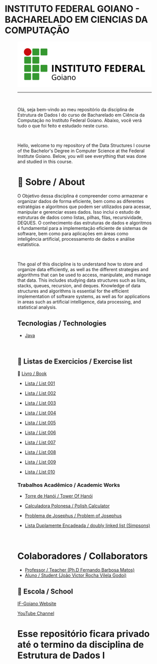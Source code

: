 # INSTITUTO FEDERAL GOIANO - BACHARELADO EM CIENCIAS DA COMPUTAÇÃO
<figure>

  <img src="logo IF-Goiano.png" alt="IF-Goiano logo">

---

<br>
  
Olá, seja bem-vindo ao meu repositório da disciplina de Estrutura de Dados I do curso de Bacharelado em Ciência da Computação no Instituto Federal Goiano. Abaixo, você verá tudo o que foi feito e estudado neste curso.
  

<br>

  
Hello, welcome to my repository of the Data Structures I course of the Bachelor's Degree in Computer Science at the Federal Institute Goiano. Below, you will see everything that was done and studied in this course.


# :rocket: Sobre / About

O Objetivo dessa disciplina é compreender como armazenar e organizar dados de forma eficiente, bem como as
diferentes estratégias e algoritmos que podem ser utilizados para acessar, manipular e gerenciar esses dados. Isso
inclui o estudo de estruturas de dados como listas, pilhas, filas, recursividade, DEQUES. O conhecimento das
estruturas de dados e algoritmos é fundamental para a implementação eficiente de sistemas de software, bem
como para aplicações em áreas como inteligência artificial, processamento de dados e análise estatística.

<br>

The goal of this discipline is to understand how to store and organize data efficiently, as well as the different strategies and algorithms that can be used to access, manipulate, and manage that data. This includes studying data structures such as lists, stacks, queues, recursion, and deques. Knowledge of data structures and algorithms is essential for the efficient implementation of software systems, as well as for applications in areas such as artificial intelligence, data processing, and statistical analysis.


## Tecnologias / Technologies

* [Java](https://www.java.com/pt-BR/)


<br>

## :memo: Listas de Exercicios / Exercise list

:closed_book: [Livro / Book](https://www.academia.edu/40204594/Algoritmos_Anita_Lopes_e_Guto_Garcia)
  
  * [Lista / List 001](https://github.com/Joao-Victor-RVG/IF-Goiano-ED1/tree/main/Exercises/Lista%20001)
  
  * [Lista / List 002](https://github.com/Joao-Victor-RVG/IF-Goiano-ED1/tree/main/Exercises/Lista%20002)
  
  * [Lista / List 003](https://github.com/Joao-Victor-RVG/IF-Goiano-ED1/tree/main/Exercises/Lista%20003)
  
  * [Lista / List 004](https://github.com/Joao-Victor-RVG/IF-Goiano-ED1/tree/main/Exercises/Lista%20004)
  
  * [Lista / List 005](https://github.com/Joao-Victor-RVG/IF-Goiano-ED1/tree/main/Exercises/Lista%20005)
  
  * [Lista / List 006](https://github.com/Joao-Victor-RVG/IF-Goiano-ED1/tree/main/Exercises/Lista%20006)
  
  * [Lista / List 007](https://github.com/Joao-Victor-RVG/IF-Goiano-ED1/tree/main/Exercises/Lista%20007)

  * [Lista / List 008](https://github.com/Joao-Victor-RVG/IF-Goiano-ED1/tree/main/Exercises/Lista%20008)

  * [Lista / List 009](https://github.com/Joao-Victor-RVG/IF-Goiano-ED1/tree/main/Exercises/Lista%20009)

  * [Lista / List 010](https://github.com/Joao-Victor-RVG/IF-Goiano-ED1/tree/main/Exercises/Lista%20010)

 

### Trabalhos Acadêmico / Academic Works
  
  * [Torre de Hanói / Tower Of Hanói](https://github.com/Joao-Victor-RVG/IF-Goiano-ED1/tree/main/Exercises/Tower%20of%20Hanoi)
  
  * [Calculadora Polonesa / Polish Calculator](https://github.com/Joao-Victor-RVG/IF-Goiano-ED1/tree/main/Exercises/Calculator)
  
  * [Problema de Josephus / Problem of Josephus](https://github.com/Joao-Victor-RVG/IF-Goiano-ED1/tree/main/Exercises/Josephus%20Problem)
  
  * [Lista Duplamente Encadeada / doubly linked list (Simpsons)](https://github.com/Joao-Victor-RVG/IF-Goiano-ED1/tree/main/Exercises/Simpsons)


<br>

# Colaboradores / Collaborators

  * [Professor / Teacher (Ph.D Fernando Barbosa Matos)](https://github.com/N077urno)
  * [Aluno / Student (João Victor Rocha Vilela Godoi)](https://github.com/Joao-Victor-RVG)
  
## 🏫 Escola / School 

[IF-Goiano Website](https://ifgoiano.edu.br/home/index.php)

[YouTube Channel](https://www.youtube.com/user/ifgoiano)

# Esse repositório ficara privado até o termino da disciplina de Estrutura de Dados I
